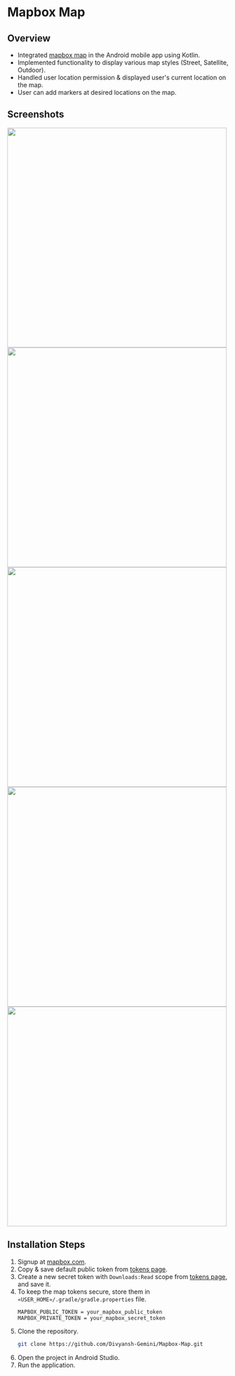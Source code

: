 # Mapbox Map

## Overview
* Integrated [mapbox map](https://www.mapbox.com/maps) in the Android mobile app using Kotlin.
* Implemented functionality to display various map styles (Street, Satellite, Outdoor).
* Handled user location permission & displayed user's current location on the map.
* User can add markers at desired locations on the map.

## Screenshots
<p>
  <img height="500" src="https://github.com/Divyansh-Gemini/Mapbox-Map/assets/88696617/46baf2b1-575c-4b7d-a2cd-59d6bed7576a"/>
  <img height="500" src="https://github.com/Divyansh-Gemini/Mapbox-Map/assets/88696617/6fc2ffa4-e453-4528-9322-bb070bd17a4f"/>
  <img height="500" src="https://github.com/Divyansh-Gemini/Mapbox-Map/assets/88696617/e8fc0a93-8b95-47b9-abcd-c75fac4862df"/>
  <img height="500" src="https://github.com/Divyansh-Gemini/Mapbox-Map/assets/88696617/9d333378-72bc-4e05-bd80-c0c68603d920"/>
  <img height="500" src="https://github.com/Divyansh-Gemini/Mapbox-Map/assets/88696617//2c677abd-53dd-4522-a112-2a04793f686a"/>
</p>

## Installation Steps
1. Signup at [mapbox.com](https://account.mapbox.com/auth/signup/).
2. Copy & save default public token from [tokens page](https://account.mapbox.com/access-tokens/).
3. Create a new secret token with `Downloads:Read` scope from [tokens page](https://account.mapbox.com/access-tokens/), and save it.
4. To keep the map tokens secure, store them in `«USER_HOME»/.gradle/gradle.properties` file.
   ```env
   MAPBOX_PUBLIC_TOKEN = your_mapbox_public_token
   MAPBOX_PRIVATE_TOKEN = your_mapbox_secret_token
   ```
5. Clone the repository.
   ```bash
   git clone https://github.com/Divyansh-Gemini/Mapbox-Map.git
   ```
6. Open the project in Android Studio.
7. Run the application.

